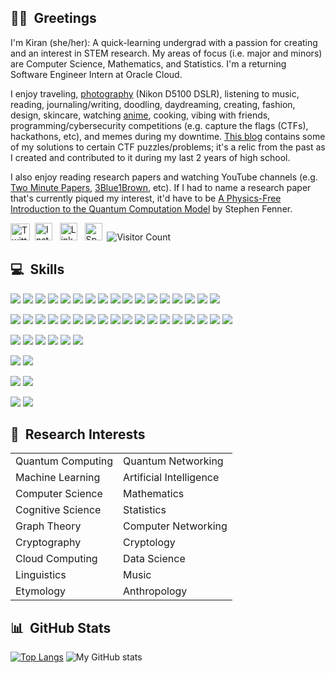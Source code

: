 ## 👋🏽&nbsp; Greetings
I'm Kiran (she/her): A quick-learning undergrad with a passion for creating and an interest in STEM research. My areas of focus (i.e. major and minors) are Computer Science, Mathematics, and Statistics. I'm a returning Software Engineer Intern at Oracle Cloud.

I enjoy traveling, <a href="https://github.com/lynkos/lynkos/blob/master/PHOTOGRAPHY%20PORTFOLIO.pdf" target="_blank">photography</a> (Nikon D5100 DSLR), listening to music, reading, journaling/writing, doodling, daydreaming, creating, fashion, design, skincare, watching <a href="https://myanimelist.net/profile/lynkos" target="_blank">anime</a>, cooking, vibing with friends, programming/cybersecurity competitions (e.g. capture the flags (CTFs), hackathons, etc), and memes during my downtime. <a href="https://lynkos420.blogspot.com" target="_blank">This blog</a> contains some of my solutions to certain CTF puzzles/problems; it's a relic from the past as I created and contributed to it during my last 2 years of high school.

I also enjoy reading research papers and watching YouTube channels (e.g. <a href="https://www.youtube.com/user/keeroyz" target="_blank">Two Minute Papers</a>, <a href="https://www.youtube.com/c/3blue1brown" target="_blank">3Blue1Brown</a>, etc). If I had to name a research paper that's currently piqued my interest, it'd have to be <a href="https://arxiv.org/abs/cs/0304008" target="_blank">A Physics-Free Introduction to the Quantum Computation Model</a> by Stephen Fenner.

<a href="https://twitter.com/0xLynkos" target="_blank"><img src="https://upload.wikimedia.org/wikipedia/commons/6/6f/Logo_of_Twitter.svg" width="31px" height="27px" alt="Twitter" /></a>&nbsp; <a href="https://instagr.am/overanalyse" target="_blank"><img src="https://upload.wikimedia.org/wikipedia/commons/9/96/Instagram.svg" width="28px" height="28px" alt="Instagram" /></a> &nbsp; <a href="https://www.linkedin.com/in/kiran-brahmatewari" target="_blank"><img src="https://cdn.worldvectorlogo.com/logos/linkedin-icon-2.svg" width="28px" height="28px" alt="LinkedIn" /></a>
&nbsp; <a href="https://open.spotify.com/user/kiwi2mii" target="_blank"><img src="https://upload.wikimedia.org/wikipedia/commons/1/19/Spotify_logo_without_text.svg" width="28px" height="28px" alt="Spotify" /></a>&nbsp; ![Visitor Count](https://profile-counter.glitch.me/lynkos/count.svg)

## 💻&nbsp; Skills
<!-- Code -->
![](https://img.shields.io/static/v1?label=Code&message=Java&logo=oracle&color=39ae39&labelColor=393939&logoColor=white)
![](https://img.shields.io/static/v1?label=Code&message=Python&logo=python&color=39ae39&labelColor=393939&logoColor=white)
![](https://img.shields.io/static/v1?label=Code&message=HTML&logo=html5&color=39ae39&labelColor=393939&logoColor=white)
![](https://img.shields.io/static/v1?label=Code&message=CSS&logo=css3&color=39ae39&labelColor=393939&logoColor=white)
![](https://img.shields.io/static/v1?label=Code&message=C&logo=c&color=39ae39&labelColor=393939&logoColor=white)
![](https://img.shields.io/static/v1?label=Code&message=C%2B%2B&logo=c%2B%2B&color=39ae39&labelColor=393939&logoColor=white)
![](https://img.shields.io/static/v1?label=Code&message=R&logo=r&color=39ae39&labelColor=393939&logoColor=white)
![](https://img.shields.io/static/v1?label=Code&message=JavaScript&logo=javascript&color=39ae39&labelColor=393939&logoColor=white)
![](https://img.shields.io/static/v1?label=Code&message=MySQL&logo=mysql&color=39ae39&labelColor=393939&logoColor=white)
![](https://img.shields.io/static/v1?label=Code&message=JSON&logo=json&color=39ae39&labelColor=393939&logoColor=white)
![](https://img.shields.io/static/v1?label=Code&message=Vue&logo=vue.js&color=39ae39&labelColor=393939&logoColor=white)
![](https://img.shields.io/static/v1?label=Code&message=React&logo=react&color=39ae39&labelColor=393939&logoColor=white)
![](https://img.shields.io/static/v1?label=Code&message=Bootstrap&logo=bootstrap&color=39ae39&labelColor=393939&logoColor=white)
![](https://img.shields.io/static/v1?label=Code&message=Terraform&logo=terraform&color=39ae39&labelColor=393939&logoColor=white)
![](https://img.shields.io/static/v1?label=Code&message=LaTeX&logo=latex&color=39ae39&labelColor=393939&logoColor=white)
![](https://img.shields.io/static/v1?label=Code&message=Markdown&logo=markdown&color=39ae39&labelColor=393939&logoColor=white)
![](https://img.shields.io/static/v1?label=Code&message=Qiskit&logo=qiskit&color=39ae39&labelColor=393939&logoColor=white)

<!-- Tools -->
![](https://img.shields.io/static/v1?label=Tools&message=Microsoft+Office&logo=microsoft+office&color=ae3939&labelColor=393939&logoColor=white)
![](https://img.shields.io/static/v1?label=Tools&message=Git&logo=git&color=ae3939&labelColor=393939&logoColor=white)
![](https://img.shields.io/static/v1?label=Tools&message=GitHub&logo=github&color=ae3939&labelColor=393939&logoColor=white)
![](https://img.shields.io/static/v1?label=Tools&message=Bitbucket&logo=bitbucket&color=ae3939&labelColor=393939&logoColor=white)
![](https://img.shields.io/static/v1?label=Tools&message=Grafana&logo=grafana&color=ae3939&labelColor=393939&logoColor=white)
![](https://img.shields.io/static/v1?label=Tools&message=Jira&logo=jira&color=ae3939&labelColor=393939&logoColor=white)
![](https://img.shields.io/static/v1?label=Tools&message=Confluence&logo=confluence&color=ae3939&labelColor=393939&logoColor=white)
![](https://img.shields.io/static/v1?label=Tools&message=MongoDB&logo=mongodb&color=ae3939&labelColor=393939&logoColor=white)
![](https://img.shields.io/static/v1?label=Tools&message=Postman&logo=postman&color=ae3939&labelColor=393939&logoColor=white)
![](https://img.shields.io/static/v1?label=Tools&message=Docker&logo=docker&color=ae3939&labelColor=393939&logoColor=white)
![](https://img.shields.io/static/v1?label=Tools&message=Homebrew&logo=homebrew&color=ae3939&labelColor=393939&logoColor=white)
![](https://img.shields.io/static/v1?label=Tools&message=Vim&logo=vim&color=ae3939&labelColor=393939&logoColor=white)
![](https://img.shields.io/static/v1?label=Tools&message=Maven&logo=apache+maven&color=ae3939&labelColor=393939&logoColor=white)
![](https://img.shields.io/static/v1?label=Tools&message=Spring+Framework&logo=spring&color=ae3939&labelColor=393939&logoColor=white)
![](https://img.shields.io/static/v1?label=Tools&message=Jupyter&logo=jupyter&color=ae3939&labelColor=393939&logoColor=white)
![](https://img.shields.io/static/v1?label=Tools&message=Prometheus&logo=prometheus&color=ae3939&labelColor=393939&logoColor=white)
![](https://img.shields.io/static/v1?label=Tools&message=GIMP&logo=gimp&color=ae3939&labelColor=393939&logoColor=white)
![](https://img.shields.io/static/v1?label=Tools&message=Cloud+Computing&logo=icloud&color=ae3939&labelColor=393939&logoColor=white)

<!-- IDE -->
![](https://img.shields.io/static/v1?label=IDE&message=Visual+Studio+Code&logo=visual+studio+code&color=a03fc0&labelColor=393939&logoColor=white)
![](https://img.shields.io/static/v1?label=IDE&message=IntelliJ+IDEA&logo=intellij+idea&color=a03fc0&labelColor=393939&logoColor=white)
![](https://img.shields.io/static/v1?label=IDE&message=Eclipse&logo=eclipse&color=a03fc0&labelColor=393939&logoColor=white)
![](https://img.shields.io/static/v1?label=IDE&message=WebStorm&logo=webstorm&color=a03fc0&labelColor=393939&logoColor=white)
![](https://img.shields.io/static/v1?label=IDE&message=RStudio&logo=rstudio&color=a03fc0&labelColor=393939&logoColor=white)
![](https://img.shields.io/static/v1?label=IDE&message=Sublime+Text&logo=sublime+text&color=a03fc0&labelColor=393939&logoColor=white)

<!-- Shell -->
![](https://img.shields.io/static/v1?label=Shell&message=iTerm2+(Bash)&logo=gnu+bash&color=white&labelColor=393939&logoColor=white)
![](https://img.shields.io/static/v1?label=Shell&message=iTerm2+(Zsh)&logo=powershell&color=white&labelColor=393939&logoColor=white)

<!-- OS -->
![](https://img.shields.io/static/v1?label=OS&message=macOS&logo=apple&color=3f7fc0&labelColor=393939&logoColor=white)
![](https://img.shields.io/static/v1?label=OS&message=Windows&logo=windows&color=3f7fc0&labelColor=393939&logoColor=white)

<!-- Languages -->
![](https://img.shields.io/static/v1?label=Languages&message=English&color=c0713f&labelColor=393939)
![](https://img.shields.io/static/v1?label=Languages&message=Dutch&color=c0713f&labelColor=393939)

## 🔬&nbsp; Research Interests
<table>
 <tr>
   <td>Quantum Computing</td>
   <td>Quantum Networking</td>
 </tr>
 <tr>
    <td>Machine Learning</td>
    <td>Artificial Intelligence</td>
 </tr>
 <tr>
    <td>Computer Science</td>
    <td>Mathematics</td>
 </tr>
 <tr>
    <td>Cognitive Science</td>
    <td>Statistics</td>
 </tr>
 <tr>
    <td>Graph Theory</td>
    <td>Computer Networking</td>
 </tr>
 <tr>
    <td>Cryptography</td>
    <td>Cryptology</td>
 </tr>
 <tr>
    <td>Cloud Computing</td>
    <td>Data Science</td>
 </tr>
 <tr>
    <td>Linguistics</td>
    <td>Music</td>
 </tr>
  <tr>
    <td>Etymology</td>
    <td>Anthropology</td>
 </tr>
</table>

## 📊&nbsp; GitHub Stats
[![Top Langs](https://github-readme-stats.vercel.app/api/top-langs/?username=lynkos&langs_count=5&layout=donut&theme=solarized-dark)](https://github.com/lynkos/github-readme-stats)
![My GitHub stats](https://github-readme-stats.vercel.app/api?username=lynkos&theme=solarized-dark&show_icons=true&count_private=true)
